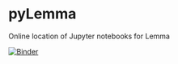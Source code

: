 # pyLemma
Online location of Jupyter notebooks for Lemma 

[![Binder](https://mybinder.org/badge_logo.svg)](https://mybinder.org/v2/gh/tirons/pyLemma/master)
